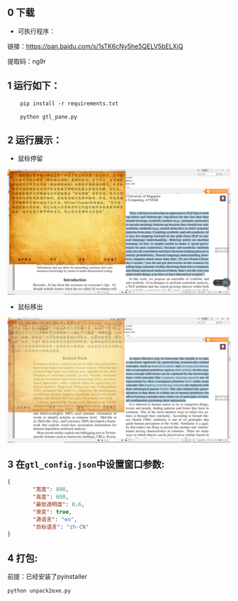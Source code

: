 ## 0 下载
- 可执行程序：

链接：https://pan.baidu.com/s/1sTK6cNy5he5QELV5bELXjQ 

提取码：ng9r 

## 1 运行如下：

```
    pip install -r requirements.txt
```

```
    python gtl_pane.py
```

## 2 运行展示：
 - 鼠标停留

![image](resource/images_md/hover.png)
- 鼠标移出

![image](resource/images_md/unhover.png)
## 3 在``gtl_config.json``中设置窗口参数:

```json
{
        "宽度": 800,
        "高度": 600,
        "最低透明度": 0.6,
        "渐变": true,
        "源语言": "en",
        "目标语言": "zh-CN"
}
```
## 4 打包:
前提：已经安装了pyinstaller

```
python unpack2exe.py

```







    